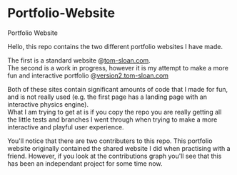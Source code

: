 # Portfolio-Website
Portfolio Website

Hello, this repo contains the two different portfolio websites I have made. 

The first is a standard website @[tom-sloan.com](https://www.tom-sloan.com). \
The second is a work in progress, however it is my attempt to make a more fun and interactive portfolio @[version2.tom-sloan.com](https://version2.tom-sloan.com) 

Both of these sites contain significant amounts of code that I made for fun, and is not really used (e.g. the first page has a landing page with an interactive physics engine). \
What I am trying to get at is if you copy the repo you are really getting all the little tests and branches I went through when trying to make a more interactive and playful user experience.


You'll notice that there are two contributers to this repo. This portfolio website originally contained the shared website I did when practising with a friend. However, if you look at the contributions graph you'll see that this has been an independant project for some time now.
